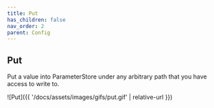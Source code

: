 ```yaml
---
title: Put
has_children: false
nav_order: 2
parent: Config
---
```


## Put

Put a value into ParameterStore under any arbitrary path that you have access to write to.

![Put]({{ '/docs/assets/images/gifs/put.gif' | relative-url }})